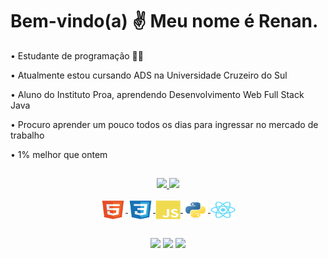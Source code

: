 <h1>
  Bem-vindo(a) ✌️ Meu nome é Renan.
</h1>

<div>
  
  • Estudante de programação 👨‍💻
  
  • Atualmente estou cursando ADS na Universidade Cruzeiro do Sul

  • Aluno do Instituto Proa, aprendendo Desenvolvimento Web Full Stack Java

  • Procuro aprender um pouco todos os dias  para ingressar no mercado de trabalho

  • 1% melhor que ontem
</div>

##

<div align="center">
  <a href="https://github.com/RenaanRabelo">
  <img height="190em" src="https://github-readme-stats.vercel.app/api/top-langs/?username=RenaanRabelo&layout=compact&langs_count=7&theme=transparent"/>
  <img height="190em" src="https://github-readme-stats.vercel.app/api?username=RenaanRabelo&show_icons=true&theme=transparent&include_all_commits=true&count_private=true"/>
</div><br>
  
<div align="center">
  <img align="center" alt="HTML" height="30" width="40" src="https://raw.githubusercontent.com/devicons/devicon/master/icons/html5/html5-original.svg">
  <img align="center" alt="CSS" height="30" width="40" src="https://raw.githubusercontent.com/devicons/devicon/master/icons/css3/css3-original.svg">  
  <img align="center" alt="Js" height="30" width="40" src="https://raw.githubusercontent.com/devicons/devicon/master/icons/javascript/javascript-plain.svg">
  <img align="center" alt="Python" height="30" width="40" src="https://raw.githubusercontent.com/devicons/devicon/master/icons/python/python-original.svg">
  <img align="center" alt="React" height="30" width="40" src="https://raw.githubusercontent.com/devicons/devicon/master/icons/react/react-original.svg">
</div>

##

<div align="center">
  <a href = "mailto:rabelorenan@hotmail.com"><img src="https://img.shields.io/badge/Microsoft_Outlook-0078D4?style=for-the-badge&logo=microsoft-outlook&logoColor=white"></a>
  <a href="https://www.instagram.com/renaan.rabelo/" target="_blank"><img src="https://img.shields.io/badge/-Instagram-%23E4405F?style=for-the-badge&logo=instagram&logoColor=white" target="_blank"></a>
  <a href="https://www.linkedin.com/in/renaan-santos-rabelo/" target="_blank"><img src="https://img.shields.io/badge/-LinkedIn-%230077B5?style=for-the-badge&logo=linkedin&logoColor=white" target="_blank"></a> 
  
  
</div>

